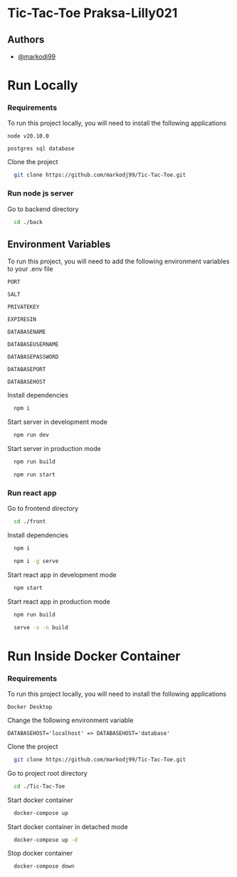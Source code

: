 # Tic-Tac-Toe Praksa-Lilly021

## Authors

- [@markodj99](https://github.com/markodj99)

# Run Locally

### Requirements

To run this project locally, you will need to install the following applications

`node v20.10.0`

`postgres sql database`

Clone the project

```bash
  git clone https://github.com/markodj99/Tic-Tac-Toe.git
```

### Run node js server

Go to backend directory

```bash
  cd ./back
```

## Environment Variables

To run this project, you will need to add the following environment variables to your .env file

`PORT`

`SALT`

`PRIVATEKEY`

`EXPIRESIN`

`DATABASENAME`

`DATABASEUSERNAME`

`DATABASEPASSWORD`

`DATABASEPORT`

`DATABASEHOST`

Install dependencies

```bash
  npm i
```

Start server in development mode

```bash
  npm run dev
```

Start server in production mode

```bash
  npm run build
```

```bash
  npm run start
```

### Run react app

Go to frontend directory

```bash
  cd ./front
```

Install dependencies

```bash
  npm i
```

```bash
  npm i -g serve
```

Start react app in development mode

```bash
  npm start
```

Start react app in production mode

```bash
  npm run build
```

```bash
  serve -s -n build
```

# Run Inside Docker Container

### Requirements

To run this project locally, you will need to install the following applications

`Docker Desktop`

Change the following environment variable

`DATABASEHOST='localhost' => DATABASEHOST='database'`

Clone the project

```bash
  git clone https://github.com/markodj99/Tic-Tac-Toe.git
```

Go to project root directory

```bash
  cd ./Tic-Tac-Toe
```

Start docker container

```bash
  docker-compose up
```

Start docker container in detached mode

```bash
  docker-compose up -d
```

Stop docker container

```bash
  docker-compose down
```
